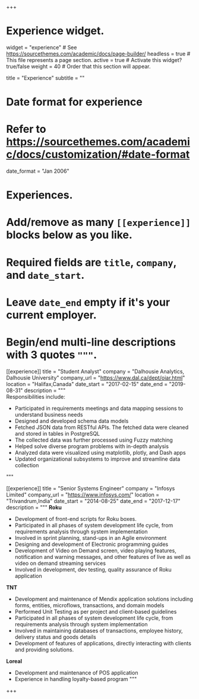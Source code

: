 +++
# Experience widget.
widget = "experience"  # See https://sourcethemes.com/academic/docs/page-builder/
headless = true  # This file represents a page section.
active = true  # Activate this widget? true/false
weight = 40  # Order that this section will appear.

title = "Experience"
subtitle = ""

# Date format for experience
#   Refer to https://sourcethemes.com/academic/docs/customization/#date-format
date_format = "Jan 2006"

# Experiences.
#   Add/remove as many `[[experience]]` blocks below as you like.
#   Required fields are `title`, `company`, and `date_start`.
#   Leave `date_end` empty if it's your current employer.
#   Begin/end multi-line descriptions with 3 quotes `"""`.
[[experience]]
  title = "Student Analyst"
  company = "Dalhousie Analytics, Dalhousie University"
  company_url = "https://www.dal.ca/dept/oiar.html"
  location = "Halifax,Canada"
  date_start = "2017-02-15"
  date_end = "2019-08-31"
  description = """  
  Responsibilities include:
  
  * Participated in requirements meetings and data mapping sessions to understand business needs
  * Designed and developed schema data models
  * Fetched JSON data from RESTful APIs. The fetched data were cleaned and stored in tables in PostgreSQL
  * The collected data was further processed using Fuzzy matching
  * Helped solve diverse program problems with in-depth analysis
  * Analyzed data were visualized using matplotlib, plotly, and Dash apps
  * Updated organizational subsystems to improve and streamline data collection

  """

[[experience]]
  title = "Senior Systems Engineer"
  company = "Infosys Limited"
  company_url = "https://www.infosys.com/"
  location = "Trivandrum,India"
  date_start = "2014-08-25"
  date_end = "2017-12-17"
  description = """
  **Roku**
  
  * Development of front-end scripts for Roku boxes.
  * Participated in all phases of system development life cycle, from requirements analysis through system implementation
  * Involved in sprint planning, stand-ups in an Agile environment
  * Designing and development of Electronic programming guides
  * Development of Video on Demand screen, video playing features, notification and warning messages, and other features of live as well     as video on demand streaming services
  * Involved in development, dev testing, quality assurance of Roku application
  
**TNT**

  * Development and maintenance of Mendix application solutions including forms, entities, microflows, transactions, and domain models
  * Performed Unit Testing as per project and client-based guidelines
  * Participated in all phases of system development life cycle, from requirements analysis through system implementation
  * Involved in maintaining databases of transactions, employee history, delivery status and goods details
  * Development of features of applications, directly interacting with clients and providing solutions.
  
**Loreal**

  * Development and maintenance of POS application
  * Experience in handling loyalty-based program
  """

+++
